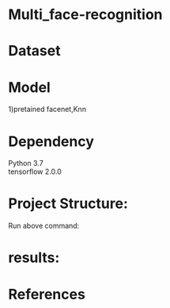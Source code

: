 # Multi_face-recognition  

# Dataset  


# Model  
1)pretained facenet,Knn   

# Dependency    
 Python 3.7   
 tensorflow 2.0.0  

# Project Structure:  
Run above command:  
 

# results:  


# References

